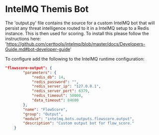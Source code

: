 # IntelMQ Themis Bot

The 'output.py' file contains the source for a custom IntelMQ bot that will persist any threat intelligence routed to it in a IntelMQ setup to a Redis instance. This is then used for scoring. To install this please follow the instructions here: 'https://github.com/certtools/intelmq/blob/master/docs/Developers-Guide.md#bot-developer-guide'

To configure add the following to the IntelMQ runtime configuration:

```JSON
"flowscore-output": {
        "parameters": {
            "redis_db": 14,
            "redis_password": "",
            "redis_server_ip": "127.0.0.1",
            "redis_server_port": 6379,
            "redis_timeout": 50000,
            "data_timeout": 84600
        },
        "name": "FlowScore",
        "group": "Output",
        "module": "intelmq.bots.outputs.flowscore.output",
        "description": "Custom output bot for flow_score."
    }
 ```

